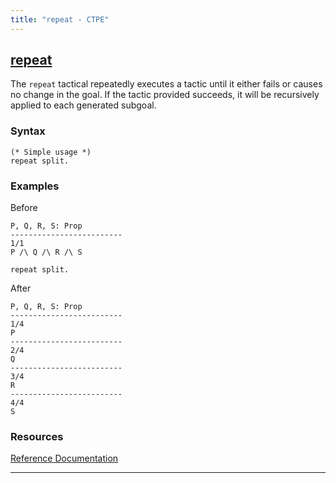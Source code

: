 ```yaml
---
title: "repeat - CTPE"
---
```


## [repeat](/ctpe/Tacticals/repeat.html)

The `repeat` tactical repeatedly executes a tactic until it either fails or causes no change in the goal.
If the tactic provided succeeds, it will be recursively applied to each generated subgoal.

### Syntax

```coq
(* Simple usage *)
repeat split.
```

### Examples

Before
```coq
P, Q, R, S: Prop
-------------------------
1/1
P /\ Q /\ R /\ S
```

```coq
repeat split.
```

After
```coq
P, Q, R, S: Prop
-------------------------
1/4
P
-------------------------
2/4
Q
-------------------------
3/4
R
-------------------------
4/4
S
```

### Resources

[Reference Documentation](https://coq.inria.fr/doc/master/refman/proof-engine/ltac.html#coq:tacn.repeat)

<hr>
